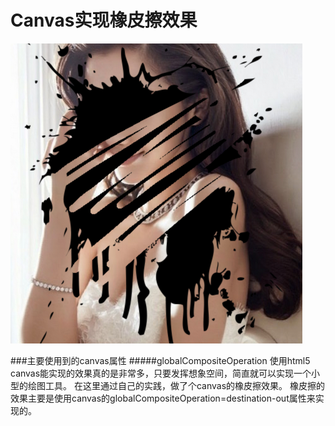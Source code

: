 # Canvas实现橡皮擦效果
![Effect icon](https://raw.githubusercontent.com/yovenxu/HTML5/master/Canvas%20Eraser%20Effect/img/effect.png)

###主要使用到的canvas属性
#####globalCompositeOperation
使用html5 canvas能实现的效果真的是非常多，只要发挥想象空间，简直就可以实现一个小型的绘图工具。
在这里通过自己的实践，做了个canvas的橡皮擦效果。
橡皮擦的效果主要是使用canvas的globalCompositeOperation=destination-out属性来实现的。
